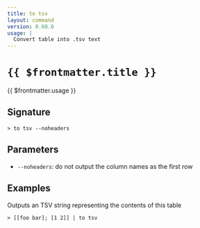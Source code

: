 ```yaml
---
title: to tsv
layout: command
version: 0.60.0
usage: |
  Convert table into .tsv text
---
```


# `{{ $frontmatter.title }}`

<div style='white-space: pre-wrap;'>{{ $frontmatter.usage }}</div>

## Signature

`> to tsv --noheaders`

## Parameters

- `--noheaders`: do not output the column names as the first row

## Examples

Outputs an TSV string representing the contents of this table

```shell
> [[foo bar]; [1 2]] | to tsv
```
